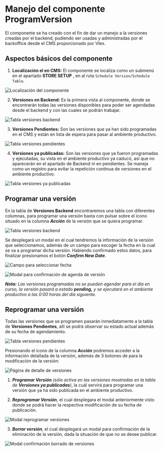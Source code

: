 

# Manejo del componente ProgramVersion

El componente se ha creado con el fin de dar un manejo a la versiones creadas por el backend, pudiendo ser usadas y administradas por el backoffice desde el CMS proporcionado por Vtex.

## Aspectos básicos del componente

1. **Localización el en CMS:** El componente se localiza como un submenú en el apartado **STORE SETUP** , en al ruta `Schedule Version/Schedule Table`.

![Localización del componente](../assets/IMG_DOC_1.png)

2. **Versiones en Backend:** Es la primera vista al componente, donde se encontrarán todas las versiones disponibles para poder ser agendadas desde el backend y con las cuales se podrán trabajar.

![Tabla versiones backend](../assets/IMG_DOC_2.png)


3. **Versiones Pendientes:** Son las versiones que ya han sido programadas en el CMS y están en lista de espera para pasar al ambiente productivo.

![Tabla versiones pendientes](../assets/IMG_DOC_3.png)


4. **Versiones ya publicadas:** Son las versiones que ya fueron programadas y ejecutadas, su vista en el ambiente productivo ya caducó, así que no aparecerán en el apartado de Backend ni en pendientes. Se maneja como un registro para evitar la repetición continua de versiones en el ambiente productivo.

![Tabla versiones ya publicadas](../assets/IMG_DOC_4.png)

## Programar una versión
En la tabla de **Versiones Backend**  encontraremos una tabla con diferentes columnas, para programar una versión basta con pulsar sobre el icono situado en la columna ***Acción*** de la versión que se quiera programar.

![Tabla versiones backend](../assets/IMG_DOC_2.png)

Se desplegará un modal en el cual tendremos la información de la versión que seleccionamos, además de un campo para escoger la fecha en la cual se va a programar dicha versión. Habiendo confirmado estos datos, para finalizar presionamos el botón ***Confirm New Date***.

![Campo para seleccionar fecha](../assets/IMG_DOC_5.png)

![Modal para confirmación de agenda de versión](../assets/IMG_DOC_6.png)

***Nota:** Las versiones programadas no se pueden agendar para el día en curso, la versión pasará a estado **pending,** y se ejecutará en el ambiente productivo a las 0:00 horas del día siguiente.*

## Reprogramar una versión

Todas las versiones que se programen pasarán inmediatamente a la tabla de **Versiones Pendientes**, allí se podrá observar su estado actual además de su fecha de agendamiento.

![Tabla versiones pendientes](../assets/IMG_DOC_3.png)

Presionando el icono de la columna ***Acción*** podremos acceder a la información detallada de la versión, además de 3 botones de para la modificación de la versión:

![Página de detalle de versiones](../assets/IMG_DOC_7.png)

1.  ***Programar Versión*** *(sólo activa en las versiones mostradas en la tabla de **Versiones ya publicadas**)*, la cuál servirá para programar una versión que ya ha sido publicada en el ambiente productivo.

2. ***Reprogramar Versión***, el cual desplegara el modal anteriormente visto donde se podrá hacer la respectiva modificación de su fecha de publicación.

![Modal reprogramar versiones](../assets/IMG_DOC_8.png)

3. ***Borrar versión***, el cual desplegará un modal para confirmación de la eliminación de la versión, dada la situación de que no se desee publicar.

![Modal confirmación borrado de versiones](../assets/IMG_DOC_9.png)


